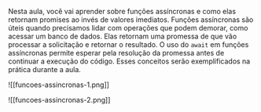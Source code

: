 Nesta aula, você vai aprender sobre funções assíncronas e como elas retornam promises ao invés de valores imediatos. Funções assíncronas são úteis quando precisamos lidar com operações que podem demorar, como acessar um banco de dados. Elas retornam uma promessa de que vão processar a solicitação e retornar o resultado. O uso do `await` em funções assíncronas permite esperar pela resolução da promessa antes de continuar a execução do código. Esses conceitos serão exemplificados na prática durante a aula.


![[funcoes-assincronas-1.png]]

![[funcoes-assincronas-2.png]]

